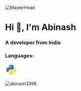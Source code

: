 ![MasterHead](https://i.pinimg.com/originals/51/8a/fb/518afb1d1cdc07eb7d2b1729f03fe91e.gif)
<h1>Hi 👋, I'm Abinash</h1>
<h3>A developer from India</h3>
<h3 align="left">Languages:</h3><p><a href="https://www.python.org" target="_blank" rel="noreferrer"> <img src="https://raw.githubusercontent.com/devicons/devicon/master/icons/python/python-original.svg" alt="python" width="40" height="40"/> </a></p>
<p align="left"> <img src="https://komarev.com/ghpvc/?username=abinash3398&label=Profile%20views&color=0e75b6&style=flat" alt="abinash3398" /> </p>
<p align="left">
</p>
